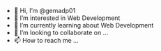 - 👋 Hi, I’m @gemadp01
- 👀 I’m interested in Web Development
- 🌱 I’m currently learning about Web Development
- 💞️ I’m looking to collaborate on ...
- 📫 How to reach me ...

<!---
gemadp01/gemadp01 is a ✨ special ✨ repository because its `README.md` (this file) appears on your GitHub profile.
You can click the Preview link to take a look at your changes.
--->
